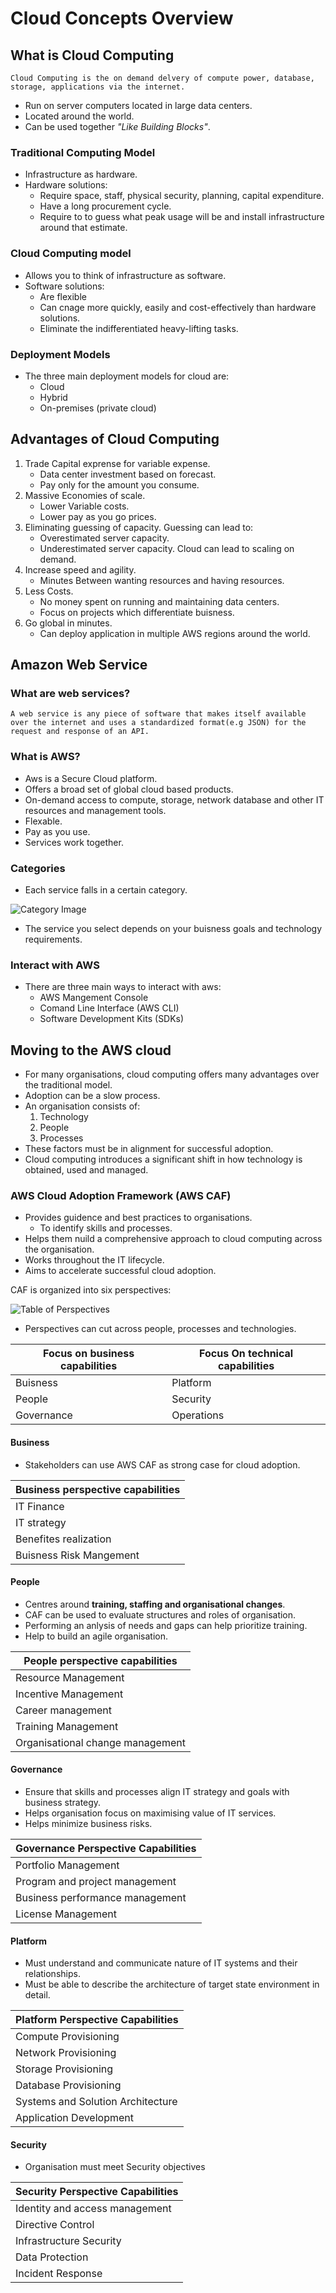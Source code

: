 # Cloud Concepts Overview
## What is Cloud Computing
`Cloud Computing is the on demand delvery of compute power, database, storage, applications via the internet. 
`
* Run on server computers located in large data centers. 
* Located around the world. 
* Can be used together _"Like Building Blocks"_.

### Traditional Computing Model 
* Infrastructure as hardware.
* Hardware solutions: 
	* Require space, staff, physical security, planning, capital expenditure. 
	* Have a long procurement cycle. 
	* Require to to guess what peak usage will be and install infrastructure around that estimate. 
  
### Cloud Computing model 
* Allows you to think of infrastructure as software. 
* Software solutions:
	* Are flexible
	* Can cnage more quickly, easily and cost-effectively than hardware solutions. 
	* Eliminate the indifferentiated heavy-lifting tasks. 

### Deployment Models 
* The three main deployment models for cloud are: 
	* Cloud 
	* Hybrid
	* On-premises (private cloud)

## Advantages of Cloud Computing
1. Trade Capital exprense for variable expense.
	* Data center investment based on forecast. 
	* Pay only for the amount you consume.
2. Massive Economies of scale.
	* Lower Variable costs. 
	* Lower pay as you go prices. 
3. Eliminating guessing of capacity. 
	Guessing can lead to: 
	* Overestimated server capacity. 
	* Underestimated server capacity. 
	Cloud can lead to scaling on demand.
4. Increase speed and agility. 
	* Minutes Between wanting resources and having resources. 
5. Less Costs. 
	 *  No money spent on running and maintaining data centers. 
	 * Focus on projects which differentiate buisness. 
6. Go global in minutes. 
	* Can deploy application in multiple AWS regions around the world. 


## Amazon Web Service
### What are web services? 
`A web service is any piece of software that makes itself available over the internet and uses a standardized format(e.g JSON) for the request and response of an API.`

### What is AWS? 
* Aws is a Secure Cloud platform. 
* Offers a broad set of global cloud based products.
* On-demand access to compute, storage, network database and other IT resources and management tools. 
* Flexable. 
* Pay as you use. 
* Services work together. 

### Categories 

* Each service falls in a certain category. 

![Category Image](./category.png)

* The service you select depends on your buisness goals and technology requirements. 

### Interact with AWS
* There are three main ways to interact with aws: 
	* AWS Mangement Console 
	* Comand Line Interface (AWS CLI)
	* Software Development Kits (SDKs)

## Moving to the AWS cloud
* For many organisations, cloud computing offers many advantages over the traditional model. 
* Adoption can be a slow process. 
* An organisation consists of: 
	1. Technology 
	2. People
	3. Processes
* These factors must be in alignment for successful adoption. 
* Cloud computing introduces a significant shift in how technology is obtained, used and managed. 

### AWS Cloud Adoption Framework (AWS CAF)
* Provides guidence and best practices to organisations. 
	* To identify skills and processes. 
* Helps them nuild a comprehensive approach to cloud computing across the organisation. 
* Works throughout the IT lifecycle. 
* Aims to accelerate successful cloud adoption. 

CAF is organized into six perspectives: 

![Table of Perspectives](./perspectives.png)

* Perspectives can cut across people, processes and technologies. 

|Focus on business capabilities|Focus On technical capabilities|
|---|---|
|Buisness|Platform|
|People|Security|
|Governance|Operations|

#### Business
* Stakeholders can use AWS CAF as strong case for cloud adoption. 

|Business perspective capabilities|
|---|
|IT Finance|
|IT strategy|
|Benefites realization|
|Buisness Risk Mangement|

#### People 
* Centres around **training, staffing and organisational changes**. 
* CAF can be used to evaluate structures and roles of organisation. 
* Performing an anlysis of needs and gaps can help prioritize training. 
* Help to build an agile organisation. 

|People perspective capabilities|
|---|
|Resource Management|
|Incentive Management|
|Career management|
|Training Management|
|Organisational change management|


#### Governance 
* Ensure that skills and processes align IT strategy and goals with business strategy. 
* Helps organisation focus on maximising value of IT services. 
* Helps minimize business risks. 

|Governance Perspective Capabilities|
|---|
|Portfolio Management|
|Program and project management|
|Business performance management|
|License Management|

#### Platform 
* Must understand and communicate nature of IT systems and their relationships. 
* Must be able to describe the architecture of target state environment in detail. 

|Platform Perspective Capabilities|
|---|
|Compute Provisioning|
|Network Provisioning|
|Storage Provisioning|
|Database Provisioning|
|Systems and Solution Architecture| 
|Application Development|

#### Security 

* Organisation must meet Security objectives

|Security Perspective Capabilities|
|---|
|Identity and access management|
|Directive Control|
|Infrastructure Security|
|Data Protection|
|Incident Response| 


